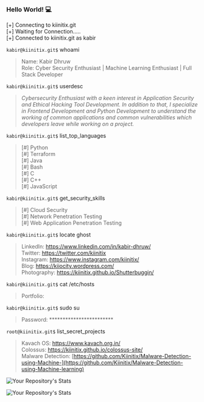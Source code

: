 ### Hello World! :computer:

[+] Connecting to kiinitix.git <br/>
[+] Waiting for Connection..... <br/>
[+] Connected to kiinitix.git as kabir <br/>

`kabir@kiinitix.git$` whoami <br/>
> Name: Kabir Dhruw <br/>
> Role: Cyber Security Enthusiast | Machine Learning Enthusiast | Full Stack Developer <br/>

`kabir@kiinitix.git$` userdesc <br/>
> *Cybersecurity Enthusiast with a keen interest in Application Security and Ethical Hacking Tool Development. In addition to that, I specialize in Frontend Development and Python Development to understand the working of common applications and common vulnerabilities which developers leave while working on a project.* 

`kabir@kiinitix.git$` list_top_languages <br/>
 > [#] Python <br/>
 > [#] Terraform <br/>
 > [#] Java <br/>
 > [#] Bash <br/>
 > [#] C <br/>
 > [#] C++ <br/>
 > [#] JavaScript <br/>


`kabir@kiinitix.git$` get_security_skills <br/>
 > [#] Cloud Security <br/>
 > [#] Network Penetration Testing <br/>
 > [#] Web Application Penetration Testing <br/>

`kabir@kiinitix.git$` locate ghost <br/>
> LinkedIn: https://www.linkedin.com/in/kabir-dhruw/ <br/>
> Twitter: https://twitter.com/kiinitix <br/>
> Instagram: https://www.instagram.com/kiinitix/ <br/>
> Blog: https://kiiocity.wordpress.com/ </br>
> Photography: https://kiinitix.github.io/Shutterbuggin/ </br>

`kabir@kiinitix.git$` cat /etc/hosts <br/>
> Portfolio: 

`kabir@kiinitix.git$` sudo su <br/>
> Password: ************************ <br/>

`root@kiinitix.git$` list_secret_projects <br/>
> Kavach OS: https://www.kavach.org.in/ <br/>
> Colossus: https://kiinitix.github.io/colossus-site/ <br/>
> Malware Detection: [https://github.com/Kiinitix/Malware-Detection-using-Machine-](https://github.com/Kiinitix/Malware-Detection-using-Machine-learning) <br/>


![Your Repository's Stats](https://github-readme-stats.vercel.app/api/top-langs/?username=Kiinitix&theme=blue-green)

![Your Repository's Stats](https://github-readme-stats.vercel.app/api?username=Kiinitix&show_icons=true)


